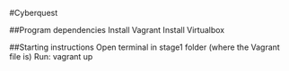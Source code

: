#Cyberquest

##Program dependencies
Install Vagrant
Install Virtualbox

##Starting instructions
Open terminal in stage1 folder (where the Vagrant file is)
Run: vagrant up
